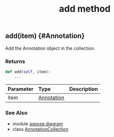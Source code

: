 ﻿---
title: add method
second_title: Aspose.Diagram for Python via .NET API References
description: 
type: docs
weight: 20
url: /python-net/aspose.diagram/annotationcollection/add/
is_root: false
---

## add(item) {#Annotation}

Add the Annotation object in the collection.

### Returns 





```python
def add(self, item):
    ...
```


| Parameter | Type | Description |
| :- | :- | :- |
| item | [Annotation](/diagram/python-net/aspose.diagram/annotation) |  |



### See Also
* module [aspose.diagram](../../)
* class [AnnotationCollection](/diagram/python-net/aspose.diagram/annotationcollection)
